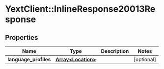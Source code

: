 # YextClient::InlineResponse20013Response

## Properties
Name | Type | Description | Notes
------------ | ------------- | ------------- | -------------
**language_profiles** | [**Array&lt;Location&gt;**](Location.md) |  | [optional] 


